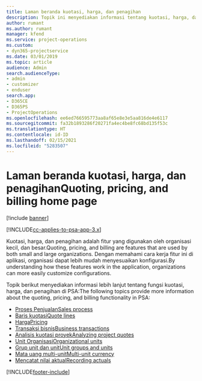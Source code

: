 ```yaml
---
title: Laman beranda kuotasi, harga, dan penagihan
description: Topik ini menyediakan informasi tentang kuotasi, harga, dan penagihan.
author: rumant
ms.author: rumant
manager: kfend
ms.service: project-operations
ms.custom:
- dyn365-projectservice
ms.date: 03/01/2019
ms.topic: article
audience: Admin
search.audienceType:
- admin
- customizer
- enduser
search.app:
- D365CE
- D365PS
- ProjectOperations
ms.openlocfilehash: ee6ed766595773aa8af65e8e3e5aa816de4e6117
ms.sourcegitcommit: fa32b1893286f20271fa4ec4be8fc68bd135f53c
ms.translationtype: HT
ms.contentlocale: id-ID
ms.lasthandoff: 02/15/2021
ms.locfileid: "5283507"
---
```

# <a name="quoting-pricing-and-billing-home-page"></a><span data-ttu-id="00fe9-103">Laman beranda kuotasi, harga, dan penagihan</span><span class="sxs-lookup"><span data-stu-id="00fe9-103">Quoting, pricing, and billing home page</span></span>

[!include [banner](../includes/psa-now-project-operations.md)]

[!INCLUDE[cc-applies-to-psa-app-3.x](../includes/cc-applies-to-psa-app-3x.md)]

<span data-ttu-id="00fe9-104">Kuotasi, harga, dan penagihan adalah fitur yang digunakan oleh organisasi kecil, dan besar.</span><span class="sxs-lookup"><span data-stu-id="00fe9-104">Quoting, pricing, and billing are features that are used by both small and large organizations.</span></span> <span data-ttu-id="00fe9-105">Dengan memahami cara kerja fitur ini di aplikasi, organisasi dapat lebih mudah menyesuaikan konfigurasi.</span><span class="sxs-lookup"><span data-stu-id="00fe9-105">By understanding how these features work in the application, organizations can more easily customize configurations.</span></span>

<span data-ttu-id="00fe9-106">Topik berikut menyediakan informasi lebih lanjut tentang fungsi kuotasi, harga, dan penagihan di PSA:</span><span class="sxs-lookup"><span data-stu-id="00fe9-106">The following topics provide more information about the quoting, pricing, and billing functionality in PSA:</span></span>

- [<span data-ttu-id="00fe9-107">Proses Penjualan</span><span class="sxs-lookup"><span data-stu-id="00fe9-107">Sales process</span></span>](basic-sales-process.md)
- [<span data-ttu-id="00fe9-108">Baris kuotasi</span><span class="sxs-lookup"><span data-stu-id="00fe9-108">Quote lines</span></span>](basic-quote-lines.md)
- [<span data-ttu-id="00fe9-109">Harga</span><span class="sxs-lookup"><span data-stu-id="00fe9-109">Pricing</span></span>](basic-pricing.md)
- [<span data-ttu-id="00fe9-110">Transaksi bisnis</span><span class="sxs-lookup"><span data-stu-id="00fe9-110">Business transactions</span></span>](basic-business-transactions.md)
- [<span data-ttu-id="00fe9-111">Analisis kuotasi proyek</span><span class="sxs-lookup"><span data-stu-id="00fe9-111">Analyzing project quotes</span></span>](basic-analyzing-quotes.md)
- [<span data-ttu-id="00fe9-112">Unit Organisasi</span><span class="sxs-lookup"><span data-stu-id="00fe9-112">Organizational units</span></span>](advanced-organizational.md)
- [<span data-ttu-id="00fe9-113">Grup unit dan unit</span><span class="sxs-lookup"><span data-stu-id="00fe9-113">Unit groups and units</span></span>](advanced-units.md)
- [<span data-ttu-id="00fe9-114">Mata uang multi-unit</span><span class="sxs-lookup"><span data-stu-id="00fe9-114">Multi-unit currency</span></span>](advanced-currency.md)
- [<span data-ttu-id="00fe9-115">Mencatat nilai aktual</span><span class="sxs-lookup"><span data-stu-id="00fe9-115">Recording actuals</span></span>](advanced-actuals.md)


[!INCLUDE[footer-include](../includes/footer-banner.md)]